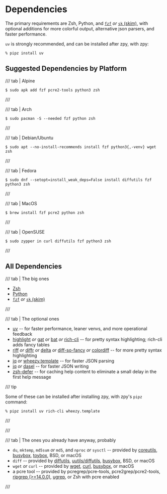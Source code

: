 # Dependencies

The primary requirements are Zsh, Python, and
[`fzf`](https://github.com/junegunn/fzf) *or* [`sk` (skim)](https://github.com/skim-rs/skim),
with optional additions for more colorful output, alternative json parsers, and faster performance.

`uv` is strongly recommended, and can be installed after zpy, with zpy:

```console
% pipz install uv
```

## Suggested Dependencies by Platform

/// tab | Alpine

```console
$ sudo apk add fzf pcre2-tools python3 zsh
```

///

/// tab | Arch

```console
$ sudo pacman -S --needed fzf python zsh
```

///

/// tab | Debian/Ubuntu

```console
$ sudo apt --no-install-recommends install fzf python3{,-venv} wget zsh
```

///

/// tab | Fedora

```console
$ sudo dnf --setopt=install_weak_deps=False install diffutils fzf python3 zsh
```

///

/// tab | MacOS

```console
$ brew install fzf pcre2 python zsh
```

///

/// tab | OpenSUSE

```console
$ sudo zypper in curl diffutils fzf python3 zsh
```

///

## All Dependencies

/// tab | The big ones

- [Zsh](https://repology.org/project/zsh/versions)
- [Python](https://repology.org/project/python/versions)
- [`fzf`](https://github.com/junegunn/fzf) *or* [`sk` (skim)](https://github.com/skim-rs/skim)

///

/// tab | The optional ones

- [uv](https://github.com/astral-sh/uv/)
  -- for faster performance, leaner venvs, and more operational feedback
- [highlight](https://repology.org/project/highlight/versions)
  *or* [gat](https://github.com/koki-develop/gat/)
  *or* [bat](https://repology.org/project/bat/versions)
  *or* [rich-cli](https://github.com/Textualize/rich-cli)
  -- for pretty syntax highlighting; rich-cli adds fancy tables
- [riff](https://github.com/walles/riff)
  *or* [diffr](https://github.com/mookid/diffr)
  *or* [delta](https://github.com/dandavison/delta)
  *or* [diff-so-fancy](https://github.com/so-fancy/diff-so-fancy)
  *or* [colordiff](https://repology.org/project/colordiff/versions)
  -- for more pretty syntax highlighting
- [jq](https://repology.org/project/jq/versions)
  *or* [wheezy.template](https://github.com/akornatskyy/wheezy.template)
  -- for faster JSON parsing
- [jq](https://repology.org/project/jq/versions)
  *or* [dasel](https://github.com/TomWright/dasel)
  -- for faster JSON writing
- [zsh-defer](https://github.com/romkatv/zsh-defer)
  -- for caching help content to eliminate a small delay in the first help message

/// tip

Some of these can be installed after installing zpy, with zpy's `pipz` command:

```console
% pipz install uv rich-cli wheezy.template
```

///

///

/// tab | The ones you already have anyway, probably

- `du`, `mktemp`, `md5sum` *or* `md5`, and `nproc` *or* `sysctl` -- provided by
  [coreutils](https://repology.org/project/coreutils/versions),
  [busybox](https://repology.org/project/busybox/versions),
  [toybox](https://repology.org/project/toybox/versions),
  BSD,
  or macOS
- `diff` -- provided by
  [diffutils](https://repology.org/project/diffutils/versions),
  [uutils/diffutils](https://github.com/uutils/diffutils),
  [busybox](https://repology.org/project/busybox/versions),
  BSD,
  or macOS
- `wget` *or* `curl` -- provided by
  [wget](https://repology.org/project/wget/versions),
  [curl](https://repology.org/project/curl/versions),
  [busybox](https://repology.org/project/busybox/versions),
  or macOS
- a pcre tool -- provided by
  pcregrep/pcre-tools,
  pcre2grep/pcre2-tools,
  [ripgrep (>=14.0.0)](https://repology.org/project/ripgrep/versions),
  [ugrep](https://repology.org/project/ugrep/versions),
  or Zsh with pcre enabled

///
